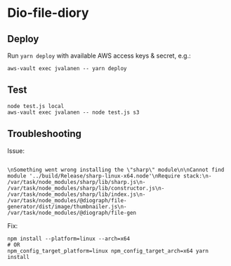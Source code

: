 # Dio-file-diory

## Deploy

Run `yarn deploy` with available AWS access keys & secret, e.g.:

```
aws-vault exec jvalanen -- yarn deploy
```

## Test

```
node test.js local
aws-vault exec jvalanen -- node test.js s3
```

## Troubleshooting

Issue:

```

\nSomething went wrong installing the \"sharp\" module\n\nCannot find module '../build/Release/sharp-linux-x64.node'\nRequire stack:\n- /var/task/node_modules/sharp/lib/sharp.js\n- /var/task/node_modules/sharp/lib/constructor.js\n- /var/task/node_modules/sharp/lib/index.js\n- /var/task/node_modules/@diograph/file-generator/dist/image/thumbnailer.js\n- /var/task/node_modules/@diograph/file-gen

```

Fix:

```
npm install --platform=linux --arch=x64
# OR
npm_config_target_platform=linux npm_config_target_arch=x64 yarn install
```
